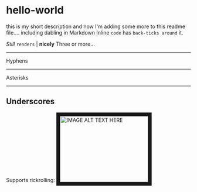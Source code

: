 # hello-world
this is my short description
and now I'm adding some more to this readme file....
including dabling in Markdown Inline `code` has `back-ticks around` it.

*Still* `renders` | **nicely**
Three or more...

---

Hyphens

***

Asterisks

___

Underscores
----
Supports rickrolling:
<a href="http://www.youtube.com/watch?feature=player_embedded&v=dQw4w9WgXcQ
" target="_blank"><img src="http://img.youtube.com/vi/dQw4w9WgXcQ/0.jpg" 
alt="IMAGE ALT TEXT HERE" width="240" height="180" border="10" /></a>
